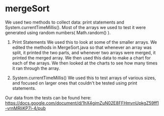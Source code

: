 # mergeSort

We used two methods to collect data: print statements and System.currentTimeMillis(). Most of the
arrays we used to test it were generated using random numbers( Math.random() ).

1. Print Statements
	We used this to look at some of the smaller arrays. We edited the methods in MergeSort.java so
	that whenever an array was split, it printed the two parts, and whenever two arrays were merged,
	it printed the merged array. We then used this data to make a chart for each of the arrays. We 
	then looked at the charts to see how many times it ran through the array.
	
2. System.currentTimeMillis()
	We used this to test arrays of various sizes, and focused on larger ones that couldn't be tested
	using print statements. 
	
	
Our data from the tests can be found here: https://docs.google.com/document/d/1hX4gjmZuN02E8FFHmvnUpkgZ59ff1-vrnMRIiKP7i-4/pub
